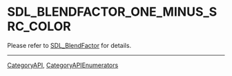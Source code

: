 # SDL_BLENDFACTOR_ONE_MINUS_SRC_COLOR

Please refer to [SDL_BlendFactor](SDL_BlendFactor) for details.

----
[CategoryAPI](CategoryAPI), [CategoryAPIEnumerators](CategoryAPIEnumerators)

